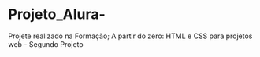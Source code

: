 # Projeto_Alura-
Projete realizado na Formação; A partir do zero: HTML e CSS para projetos web - Segundo Projeto
